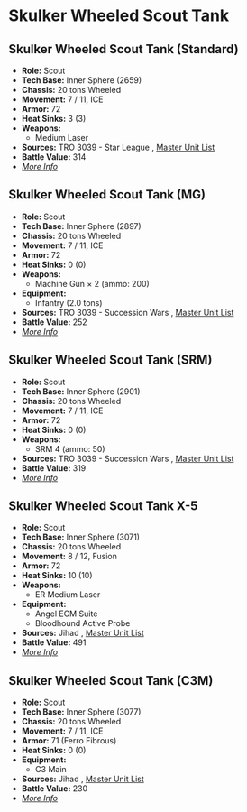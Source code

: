 # Skulker Wheeled Scout Tank 

## Skulker Wheeled Scout Tank (Standard) 

- **Role:** Scout 
- **Tech Base:** Inner Sphere (2659) 
- **Chassis:** 20 tons Wheeled 
- **Movement:** 7 / 11, ICE 
- **Armor:** 72 
- **Heat Sinks:** 3 (3) 
- **Weapons:** 
  - Medium Laser 
- **Sources:** TRO 3039 - Star League , [Master Unit List](http://masterunitlist.info/Unit/Details/2958) 
- **Battle Value:** 314 
- [*More Info*](skulker_wheeled_scout_tank/skulker_wheeled_scout_tank_standard.md) 

## Skulker Wheeled Scout Tank (MG) 

- **Role:** Scout 
- **Tech Base:** Inner Sphere (2897) 
- **Chassis:** 20 tons Wheeled 
- **Movement:** 7 / 11, ICE 
- **Armor:** 72 
- **Heat Sinks:** 0 (0) 
- **Weapons:** 
  - Machine Gun × 2 (ammo: 200) 
- **Equipment:** 
  - Infantry (2.0 tons) 
- **Sources:** TRO 3039 - Succession Wars , [Master Unit List](http://masterunitlist.info/Unit/Details/2956) 
- **Battle Value:** 252 
- [*More Info*](skulker_wheeled_scout_tank/skulker_wheeled_scout_tank_mg.md) 

## Skulker Wheeled Scout Tank (SRM) 

- **Role:** Scout 
- **Tech Base:** Inner Sphere (2901) 
- **Chassis:** 20 tons Wheeled 
- **Movement:** 7 / 11, ICE 
- **Armor:** 72 
- **Heat Sinks:** 0 (0) 
- **Weapons:** 
  - SRM 4 (ammo: 50) 
- **Sources:** TRO 3039 - Succession Wars , [Master Unit List](http://masterunitlist.info/Unit/Details/2957) 
- **Battle Value:** 319 
- [*More Info*](skulker_wheeled_scout_tank/skulker_wheeled_scout_tank_srm.md) 

## Skulker Wheeled Scout Tank X-5 

- **Role:** Scout 
- **Tech Base:** Inner Sphere (3071) 
- **Chassis:** 20 tons Wheeled 
- **Movement:** 8 / 12, Fusion 
- **Armor:** 72 
- **Heat Sinks:** 10 (10) 
- **Weapons:** 
  - ER Medium Laser 
- **Equipment:** 
  - Angel ECM Suite 
  - Bloodhound Active Probe 
- **Sources:** Jihad , [Master Unit List](http://masterunitlist.info/Unit/Details/5068) 
- **Battle Value:** 491 
- [*More Info*](skulker_wheeled_scout_tank/skulker_wheeled_scout_tank_x-5.md) 

## Skulker Wheeled Scout Tank (C3M) 

- **Role:** Scout 
- **Tech Base:** Inner Sphere (3077) 
- **Chassis:** 20 tons Wheeled 
- **Movement:** 7 / 11, ICE 
- **Armor:** 71 (Ferro Fibrous) 
- **Heat Sinks:** 0 (0) 
- **Equipment:** 
  - C3 Main 
- **Sources:** Jihad , [Master Unit List](http://masterunitlist.info/Unit/Details/2955) 
- **Battle Value:** 230 
- [*More Info*](skulker_wheeled_scout_tank/skulker_wheeled_scout_tank_c3m.md) 

